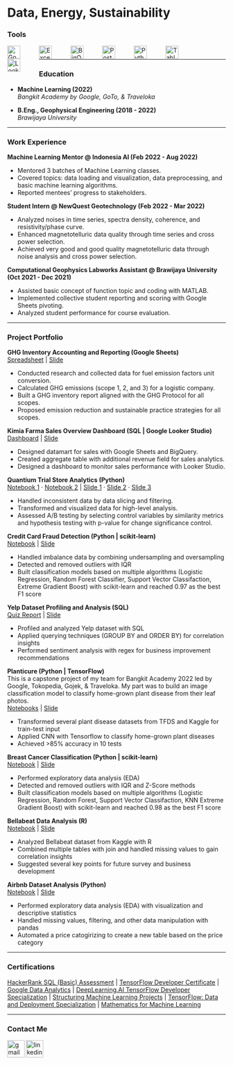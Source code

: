 # Data, Energy, Sustainability

### Tools
<img align="left" alt="Google Docs" width="30px" style="padding-right:40px;" src="https://roiamplified.com/wp-content/uploads/2018/09/gsuite-logo.png"/>
<img align="left" alt="Excel" width="30px" style="padding-right:40px;" src="https://upload.wikimedia.org/wikipedia/commons/3/34/Microsoft_Office_Excel_%282019%E2%80%93present%29.svg"/>
<img align="left" alt="BigQuery" width="30px" style="padding-right:40px;" src="https://www.vectorlogo.zone/logos/google_bigquery/google_bigquery-icon.svg"/>
<img align="left" alt="PostgreSQL" width="30px" style="padding-right:40px;" src="https://cdn.jsdelivr.net/gh/devicons/devicon/icons/postgresql/postgresql-original-wordmark.svg"/>
<img align="left" alt="Python" width="30px" style="padding-right:40px;" src="https://cdn.jsdelivr.net/gh/devicons/devicon/icons/python/python-original.svg"/>
<img align="left" alt="Tableau" width="30px" style="padding-right:40px;" src="https://www.svgrepo.com/show/354428/tableau-icon.svg"/>
<img align="left" alt="Looker" width="30px" style="padding-right:40px;" src="https://www.svgrepo.com/show/354012/looker-icon.svg"/> 
<br/>

---

### Education
- **Machine Learning (2022)**
<br/> *Bangkit Academy by Google, GoTo, & Traveloka*

- **B.Eng., Geophysical Engineering (2018 - 2022)**
<br/> *Brawijaya University*

---

### Work Experience
**Machine Learning Mentor @ Indonesia AI (Feb 2022 - Aug 2022)**
- Mentored 3 batches of Machine Learning classes.
- Covered topics: data loading and visualization, data preprocessing, and basic machine learning algorithms.
- Reported mentees’ progress to stakeholders.

**Student Intern @ NewQuest Geotechnology (Feb 2022 - Mar 2022)**
- Analyzed noises in time series, spectra density, coherence, and resistivity/phase curve.
- Enhanced magnetotelluric data quality through time series and cross power selection.
- Achieved very good and good quality magnetotelluric data through noise analysis and cross power selection.

**Computational Geophysics Labworks Assistant @ Brawijaya University (Oct 2021 - Dec 2021)**
- Assisted basic concept of function topic and coding with MATLAB.
- Implemented collective student reporting and scoring with Google Sheets pivoting.
- Analyzed student performance for course evaluation.

---

### Project Portfolio

**GHG Inventory Accounting and Reporting (Google Sheets)** <br/>
[Spreadsheet](https://docs.google.com/spreadsheets/d/18q8OMVsL3ypWcL-c_qNxCLZnzXuOPQlBYMkyzepX0O4/edit?usp=sharing) | [Slide](https://docs.google.com/presentation/d/1X1GuL6VmDiAVvpUYtB4TD9qJniqG0nHp/edit?usp=sharing&ouid=112423629682618049261&rtpof=true&sd=true)
- Conducted research and collected data for fuel emission factors unit conversion.
- Calculated GHG emissions (scope 1, 2, and 3) for a logistic company.
- Built a GHG inventory report aligned with the GHG Protocol for all scopes.
- Proposed emission reduction and sustainable practice strategies for all scopes.

**Kimia Farma Sales Overview Dashboard (SQL | Google Looker Studio)** <br/>
[Dashboard](https://lookerstudio.google.com/reporting/065d3130-8395-4caa-9abd-f84fb73cd504) | [Slide](https://drive.google.com/file/d/1vaiRffYkXqKtbuGUnR74c4_CZhvUEWj6/view?usp=sharing)
- Designed datamart for sales with Google Sheets and BigQuery.
- Created aggregate table with additional revenue field for sales analytics.
- Designed a dashboard to monitor sales performance with Looker Studio.

**Quantium Trial Store Analytics (Python)** <br/>
[Notebook 1](https://github.com/sribn/quantium-virutal-internship/blob/main/Quantium%20Data%20Analytics%20-%20Task%201.ipynb) · [Notebook 2](https://github.com/sribn/quantium-virutal-internship/blob/main/Quantium%20Data%20Analytics%20-%20Task%202.ipynb) | [Slide 1](https://drive.google.com/file/d/1QEczjWXzLAwcMt2u3UZYB2V9J_Z_6RhS/view?usp=sharing) · [Slide 2](https://drive.google.com/file/d/1VwtSHtjCHA6VGDSL6dI10cA4wzB9suIT/view?usp=sharing) · [Slide 3](https://drive.google.com/file/d/1IchsL5_L7Uml8OUj-RxaMaMAcRLbKo8a/view?usp=sharing)
- Handled inconsistent data by data slicing and filtering.
- Transformed and visualized data for high-level analysis.
- Assessed A/B testing by selecting control variables by similarity metrics and hypothesis testing with p-value for change significance control.

**Credit Card Fraud Detection (Python | scikit-learn)** <br/>
[Notebook](https://www.kaggle.com/code/sribn99/credit-card-fraud-detection) | [Slide](https://drive.google.com/file/d/1y1iM4D-9jUgUrNcDwvQUBM4DIWoIRjKF/view?usp=sharing)
- Handled imbalance data by combining undersampling and oversampling
- Detected and removed outliers with IQR
- Built classification models based on multiple algorithms (Logistic Regression, Random Forest Classifier, Support Vector Classifaction, Extreme Gradient Boost) with scikit-learn and reached 0.97 as the best F1 score 

**Yelp Dataset Profiling and Analysis (SQL)** <br/>
[Quiz Report](https://github.com/sribn/yelp/blob/main/Yelp%20Dataset%20Profiling%20and%20Analyzing%20.txt) | [Slide](https://drive.google.com/file/d/13qqP_GKMCQ3-TDpSH-XIQDLj_HfhRLjy/view?usp=sharing)
- Profiled and analyzed Yelp dataset with SQL
- Applied querying techniques (GROUP BY and ORDER BY) for correlation insights
- Performed sentiment analysis with regex for business improvement recommendations

**Planticure (Python | TensorFlow)** <br/>
This is a capstone project of my team for Bangkit Academy 2022 led by Google, Tokopedia, Gojek, & Traveloka. My part was to build an image classification model to classify home-grown plant disease from their leaf photos. <br/>
[Notebooks](https://github.com/sribn/plenticure-api/tree/main/models/notebook) | [Slide](https://drive.google.com/file/d/1lh86SHIH09RNJVtQsdEB0kVUJf2spktc/view?usp=sharing)
- Transformed several plant disease datasets from TFDS and Kaggle for train-test input
- Applied CNN with Tensorflow to classify home-grown plant diseases
- Achieved >85% accuracy in 10 tests

**Breast Cancer Classification (Python | scikit-learn)** <br/>
[Notebook](https://github.com/sribn/machine-learning-IAI/blob/main/finalproject-sribagusn.ipynb) | [Slide](https://drive.google.com/file/d/1F_u4NXxxBrI5N3W5C35g7GlDsTWhdPlS/view?usp=sharing)
- Performed exploratory data analysis (EDA)
- Detected and removed outliers with IQR and Z-Score methods
- Built classification models based on multiple algorithms (Logistic Regression, Random Forest, Support Vector Classifaction, KNN Extreme Gradient Boost) with scikit-learn and reached 0.98 as the best F1 score

**Bellabeat Data Analysis (R)** <br/>
[Notebook](https://www.kaggle.com/code/sribn99/bellabeat-case-study) | [Slide](https://drive.google.com/file/d/12XM2z6MmoKKm8Mq7tUCGfqrVNz24aslc/view?usp=sharing)
- Analyzed Bellabeat dataset from Kaggle with R
- Combined multiple tables with join and handled missing values to gain correlation insights
- Suggested several key points for future survey and business development

**Airbnb Dataset Analysis (Python)** <br/>
[Notebook](https://github.com/sribn/intermediate-python-IAI/blob/main/Final%20Project.ipynb) | [Slide](https://drive.google.com/file/d/1H59XhU3ERP8oOm0I8W1soXIshHmgZugU/view?usp=sharing)
- Performed exploratory data analysis (EDA) with visualization and descriptive statistics
- Handled missing values, filtering, and other data manipulation with pandas
- Automated a price catogirizing to create a new table based on the price category

---
### Certifications

[HackerRank SQL (Basic) Assessment](https://www.hackerrank.com/certificates/f82aec3d37f0) |
[TensorFlow Developer Certificate](https://www.credential.net/d56d855e-d45a-490a-a258-5d59d3c166a8) | 
[Google Data Analytics](https://coursera.org/share/2ea7ee5e5159049428c75acd0ed49059) | 
[DeepLearning.AI TensorFlow Developer Specialization](https://www.coursera.org/account/accomplishments/specialization/certificate/ZEMH8YK45C3T) | 
[Structuring Machine Learning Projects](https://www.coursera.org/account/accomplishments/certificate/FBYT9SAA6NDU) | 
[TensorFlow: Data and Deployment Specialization](https://www.coursera.org/account/accomplishments/specialization/certificate/NRSR5SAEZDCX) | 
[Mathematics for Machine Learning](https://coursera.org/share/a9a20ade295c6fe042ba367bcd99e935)

---
### Contact Me

[<img align="left" src='https://www.svgrepo.com/show/303108/google-icon-logo.svg' alt='gmail' height='40'>](mailto:sribn.wo@gmail.com)
[<img align="left" src='https://www.svgrepo.com/show/303207/linkedin-icon-logo.svg' alt='linkedin' height='40'>](https://www.linkedin.com/in/sribn/)
